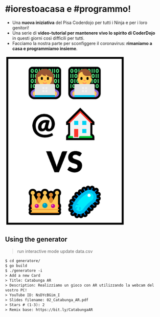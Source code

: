 # #iorestoacasa e #programmo!

* Una **nuova iniziativa** del Pisa Coderdojo per tutti i Ninja e per i loro genitori!
* Una serie di **video-tutorial per mantenere vivo lo spirito di CoderDojo** in questi giorni così difficili per tutti. 
* Facciamo la nostra parte per sconfiggere il coronavirus: **rimaniamo a casa e programmiamo insieme**.

![alt text][locandina]


[locandina]: https://raw.githubusercontent.com/PisaCoderDojo/iorestoacasa/master/img/locandina.png "Locandina #iorestoacasa e programmo!"

## Using the generator
> run interactive mode update data.csv

```
$ cd generatore/
$ go build
$ ./generatore -i
> Add a new Card
> Title: Catabunga AR
> Description: Realizziamo un gioco con AR utilizzando la webcam del vostro PC!
> YouTube ID: NsDYcBGim_I
> Slides filename: 02_Catabunga_AR.pdf
> Stars # (1-3): 2
> Remix base: https://bit.ly/CatabungaAR
```